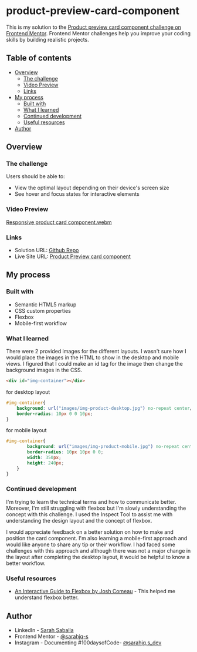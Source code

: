 # product-preview-card-component 

This is my solution to the [Product preview card component challenge on Frontend Mentor](https://www.frontendmentor.io/challenges/product-preview-card-component-GO7UmttRfa). Frontend Mentor challenges help you improve your coding skills by building realistic projects. 

## Table of contents

- [Overview](#overview)
  - [The challenge](#the-challenge)
  - [Video Preview](#video-preview)
  - [Links](#links)
- [My process](#my-process)
  - [Built with](#built-with)
  - [What I learned](#what-i-learned)
  - [Continued development](#continued-development)
  - [Useful resources](#useful-resources)
- [Author](#author)

## Overview

### The challenge

Users should be able to:

- View the optimal layout depending on their device's screen size
- See hover and focus states for interactive elements

### Video Preview

[Responsive product card component.webm](https://github.com/sarahjq-s/product-preview-card-component/assets/127857067/153784af-9115-4c28-b9d4-837538d759a7)


### Links

- Solution URL: [Github Repo](https://github.com/sarahjq-s/product-preview-card-component)
- Live Site URL: [Product Preview card component](https://snazzy-moonbeam-30a84e.netlify.app/)

## My process

### Built with

- Semantic HTML5 markup
- CSS custom properties
- Flexbox
- Mobile-first workflow

### What I learned

There were 2 provided images for the different layouts. I wasn't sure how I would place the images in the HTML to show in the desktop and mobile views. I figured that I could make an id tag for the image then change the background images in the CSS. 
```html
<div id="img-container"></div>
```
for desktop layout

```css 
#img-container{
    background: url("images/img-product-desktop.jpg") no-repeat center/cover;
    border-radius: 10px 0 0 10px;
}
```
for mobile layout

```css 
#img-container{
        background: url("images/img-product-mobile.jpg") no-repeat center/cover;
        border-radius: 10px 10px 0 0;
        width: 350px;
        height: 240px;
    }
}
```

### Continued development

I'm trying to learn the technical terms and how to communicate better. Moreover, I'm still struggling with flexbox but I'm slowly understanding the concept with this challenge. I used the Inspect Tool to assist me with understanding the design layout and the concept of flexbox. 

I would appreciate feedback on a better solution on how to make and position the card component. I'm also learning a mobile-first approach and would like anyone to share any tip or their workflow. I had faced some challenges with this approach and although there was not a major change in the layout after completing the desktop layout, it would be helpful to know a better workflow.

### Useful resources

- [An Interactive Guide to Flexbox by Josh Comeau](https://www.joshwcomeau.com/css/interactive-guide-to-flexbox/) - This helped me understand flexbox better.

## Author

- LinkedIn - [Sarah Saballa](https://www.linkedin.com/in/sarah-saballa-315053185/)
- Frontend Mentor - [@sarahjq-s](https://www.frontendmentor.io/profile/sarahjq-s)
- Instagram - Documenting #100daysofCode- [@sarahjq.s_dev](https://www.instagram.com/sarahjq.s_dev/)
